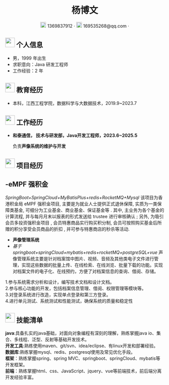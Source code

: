  <center>
     <h1>杨博文</h1>
     <div>
         <span>
             <img src="assets/phone-solid.svg" width="18px">
             1369837912
         </span>
         ·
         <span>
             <img src="assets/envelope-solid.svg" width="18px">
             169535268@qq.com
         </span>
         ·
     </div>
 </center>

 ## <img src="assets/info-circle-solid.svg" width="30px"> 个人信息 

 - 男，1999 年出生
 - 求职意向：Java 研发工程师
 - 工作经验：2 年
## <img src="assets/graduation-cap-solid.svg" width="30px"> 教育经历

- 本科，江西工程学院，数据科学与大数据技术，2019.9~2023.7

## <img src="assets/briefcase-solid.svg" width="30px"> 工作经历

- **和泰通信， 技术与研发部，Java开发工程师，2023.6~2025.5**

   负责**声像系统的维护与开发**

## <img src="assets/project-diagram-solid.svg" width="30px"> 项目经历
-**eMPF 强积金**
-
  *SpringBoot+SpringCloud+MyBatisPlus+redis+RocketMQ+Mysql*
  该项目为香港积金局 eMPF 强积金项目, 主要是为就业人士提供正式退休保障, 实质为一类保障类基金, 可细分为工业基金、商业基金、保证基金等 . 其中, 主业务为各个基金的计算流程, 并与每月月末以报表的形式发送给 trustee 进行审核确认 ; 另外, 为吸引会员多投资强积金项目 , 会员特惠商品实行购买积分制, 会员可按照购买基金后所赠的积分享受会员商品的折扣 , 并可参与特惠商店的秒杀等活动.
- **声像管理系统**
- 
  *基于springboot+springCloud+mybatis+redis+rocketMQ+postgreSQL+vue*
声像管理系统主要是针对档案馆中图片、视频、音频及其他类电子文件进行管理，实现这些数据的批量上传、在线检索、在线浏览、批量下载的功能。实现对档案文件的电子化、在线预约，方便了对档案信息的查询、借阅、存储。

1.参与系统需求分析和设计，编写技术文档和设计文档。<br>
2.参与核心功能的开发，包括档案信息管理、借阅、权限管理等模块等。<br>
3.对登录系统进行改造，实现单点登录和第三方登录。<br>
4.进行单元测试、系统测试和性能测试，确保系统的质量和稳定性<br>

## <img src="assets/tools-solid.svg" width="30px"> 技能清单
**java**:具备扎实的java基础，对面向对象编程有深刻的理解，熟练掌握java io、集合、多线程、泛型、反射等基础开发技术。<br>
**开发工具**:熟练使用maven、git/svn、idea/eclipse、有linux开发和部署经验。<br>
**数据库**:熟练掌握mysql、redis、postgresql使用及常见优化手段。<br>
**框架**：熟练掌握spring、spring MVC、springboot、springCloud、mybatis等开发框架。<br>
**前端**：熟练掌握html、css、JavaScript、jquery、vue等前端技术，前后端分离开发经验丰富。<br>
